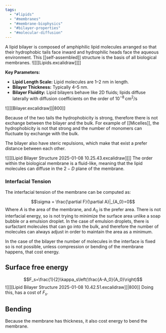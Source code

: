 ```yaml
---
tags:
  - "#lipids"
  - "#membranes"
  - "#membrane-biophysics"
  - "#bilayer-properties"
  - "#molecular-diffusion"
---
```

A lipid bilayer is composed of amphiphilic lipid molecules arranged so that their hydrophobic tails face inward and hydrophilic heads face the aqueous environment. This [[self-assembled]] structure is the basis of all biological membranes.
![[[[Lipids.excalidraw]]]]


**Key Parameters:**
- **Lipid Length Scale:** Lipid molecules are 1–2 nm in length.  
- **Bilayer Thickness:** Typically 4–5 nm.  
- **Bilayer Fluidity:** Lipid bilayers behave like 2D fluids; lipids diffuse laterally with diffusion coefficients on the order of $10^{-8} \, \text{cm}^2/\text{s}$ 



![[[[Bilayer.excalidraw]]|800]]

Because of the two tails the hydrophobicity is strong, therefore there is not exchange between the bilayer and the bulk. 
For example of [[Micelles]], the hydrophobicity is not that strong and the number of monomers can fluctuate by exchange with the bulk. 

The bilayer also have steric repulsions, which make that exist a prefer distance between each other.

![[[[Lipid Bilayer Structure 2025-01-08 10.25.43.excalidraw]]]]
The order within the biological membrane is a fluid-like, meaning that the lipid molecules can diffuse in the $2-D$ plane of the membrane.

### Interfacial Tension

The interfacial tension of the membrane can be computed as:

$$\sigma = \frac{\partial F}{\partial A}|_{A_0}=0$$
Where $A$ is the area of the membrane, and $A_0$ is the prefer area. There is not interfacial energy, so is not trying to minimize the surface area unlike a soap bubble or a emulsion droplet. 
In the case of emulsion droplets, there is surfactant molecules that can go into the bulk, and therefore the number of molecules can always adjust in order to maintain the area as a minimum. 

In the case of the bilayer the number of molecules in the interface is fixed so is not possible, unless compression or bending of the membrane happens, that cost energy. 

## Surface free energy

$$F_s=\frac{1}{2}\kappa_s\left(\frac{A-A_0}{A_0}\right)$$
![[[[Lipid Bilayer Structure 2025-01-08 10.42.51.excalidraw]]|800]]
 Doing this, has a cost of $F_s$. 

## Bending

Because the membrane has thickness, it also cost energy to bend the membrane. 
